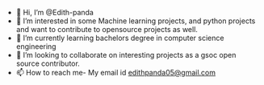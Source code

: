 - 👋 Hi, I’m @Edith-panda
- 👀 I’m interested in some Machine learning projects, and python projects and want to contribute to opensource projects as well.
- 🌱 I’m currently learning  bachelors degree in computer science engineering
- 💞️ I’m looking to collaborate on interesting projects as a  gsoc open source contributor.  
- 📫 How to reach me- My email id edithpanda05@gmail.com

<!---
Edith-panda/Edith-panda is a ✨ special ✨ repository because its `README.md` (this file) appears on your GitHub profile.
You can click the Preview link to take a look at your changes.
--->
